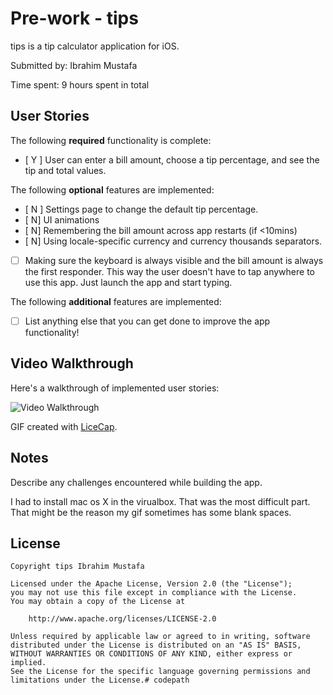 # Pre-work - tips

tips is a tip calculator application for iOS.

Submitted by: Ibrahim Mustafa

Time spent: 9 hours spent in total

## User Stories

The following **required** functionality is complete:
* [ Y ] User can enter a bill amount, choose a tip percentage, and see the tip and total values.

The following **optional** features are implemented:
* [ N ] Settings page to change the default tip percentage.
* [ N] UI animations
* [ N] Remembering the bill amount across app restarts (if <10mins)
* [ N] Using locale-specific currency and currency thousands separators.
* [ ] Making sure the keyboard is always visible and the bill amount is always the first responder. This way the user doesn't have to tap anywhere to use this app. Just launch the app and start typing.

The following **additional** features are implemented:

- [ ] List anything else that you can get done to improve the app functionality!

## Video Walkthrough 

Here's a walkthrough of implemented user stories:

<img src='http://i.imgur.com/http://imgur.com/AyJjDK8.gif' title='Video Walkthrough' width='' alt='Video Walkthrough' />

GIF created with [LiceCap](http://www.cockos.com/licecap/).

## Notes

Describe any challenges encountered while building the app.
 
 I had to install mac os X in the virualbox. That was the most difficult part.
 That might be the reason my gif sometimes has some blank spaces.

## License

    Copyright tips Ibrahim Mustafa

    Licensed under the Apache License, Version 2.0 (the "License");
    you may not use this file except in compliance with the License.
    You may obtain a copy of the License at

        http://www.apache.org/licenses/LICENSE-2.0

    Unless required by applicable law or agreed to in writing, software
    distributed under the License is distributed on an "AS IS" BASIS,
    WITHOUT WARRANTIES OR CONDITIONS OF ANY KIND, either express or implied.
    See the License for the specific language governing permissions and
    limitations under the License.# codepath
